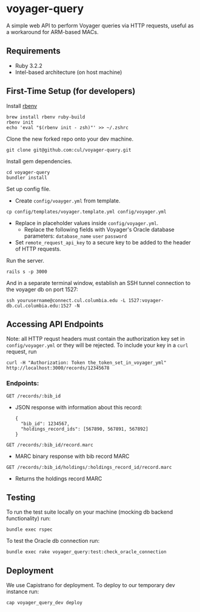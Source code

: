 # voyager-query

A simple web API to perform Voyager queries via HTTP requests, useful as a workaround for ARM-based MACs.

## Requirements

- Ruby 3.2.2
- Intel-based architecture (on host machine)

## First-Time Setup (for developers)
Install [rbenv](https://github.com/rbenv/rbenv)
````
brew install rbenv ruby-build
rbenv init
echo 'eval "$(rbenv init - zsh)"' >> ~/.zshrc
````
Clone the new forked repo onto your dev machine.
````
git clone git@github.com:cul/voyager-query.git
````
Install gem dependencies.
```
cd voyager-query
bundler install
```
Set up config file.
  - Create `config/voayger.yml` from template.
  ```
  cp config/templates/voyager.template.yml config/voyager.yml
  ```
  - Replace in placeholder values inside `config/voyager.yml`.
    - Replace the following fields with Voyager's Oracle database parameters: `database_name` `user` `password`
  - Set `remote_request_api_key` to a secure key to be added to the header of HTTP requests.

Run the server.
  ```
  rails s -p 3000
  ```
And in a separate terminal window, establish an SSH tunnel connection to the voyager db on port 1527:
  ```
  ssh yourusername@connect.cul.columbia.edu -L 1527:voyager-db.cul.columbia.edu:1527 -N
  ```
## Accessing API Endpoints
Note: all HTTP requst headers must contain the authorization key set in `config/voyager.yml` or they will be rejected.
To include your key in a `curl` request, run
  ```
  curl -H "Authorization: Token the_token_set_in_voyager_yml" http://localhost:3000/records/12345678
  ```
### Endpoints:
`GET /records/:bib_id`
- JSON response with information about this record:
  ```
  {
    "bib_id": 1234567,
    "holdings_record_ids": [567890, 567891, 567892]
  }
  ```
`GET /records/:bib_id/record.marc`
- MARC binary response with bib record MARC

`GET /records/:bib_id/holdings/:holdings_record_id/record.marc`
- Returns the holdings record MARC
        
## Testing
To run the test suite locally on your machine (mocking db backend functionality) run:
```
bundle exec rspec
```
To test the Oracle db connection run:
```
bundle exec rake voyager_query:test:check_oracle_connection
```

## Deployment
We use Capistrano for deployment. To deploy to our temporary dev instance run:
```
cap voyager_query_dev deploy
```
